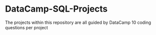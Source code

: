 # DataCamp-SQL-Projects
The projects within this repository are all guided by DataCamp
10 coding questions per project
